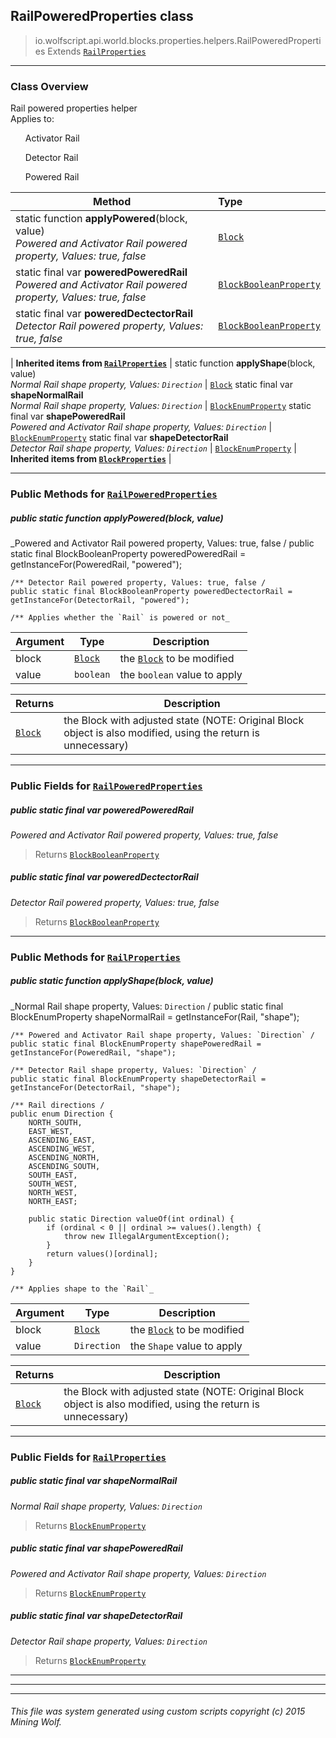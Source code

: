 ## RailPoweredProperties __class__

>io.wolfscript.api.world.blocks.properties.helpers.RailPoweredProperties
>Extends [`RailProperties`](RailProperties.md)

---

### Class Overview

Rail powered properties helper<br/> Applies to:<br/> <ul>Activator Rail</ul> <ul>Detector Rail</ul> <ul>Powered Rail</ul>

Method | Type   
--- | :--- 
static function __applyPowered__(block, value) <br> _Powered and Activator Rail powered property, Values: true, false_ | [`Block`](../../Block.md)
static final var __poweredPoweredRail__ <br> _Powered and Activator Rail powered property, Values: true, false_ | [`BlockBooleanProperty`](../BlockBooleanProperty.md)
static final var __poweredDectectorRail__ <br> _Detector Rail powered property, Values: true, false_ | [`BlockBooleanProperty`](../BlockBooleanProperty.md)
 |
__Inherited items from [`RailProperties`](RailProperties.md)__ |
static function __applyShape__(block, value) <br> _Normal Rail shape property, Values: `Direction`_ | [`Block`](../../Block.md)
static final var __shapeNormalRail__ <br> _Normal Rail shape property, Values: `Direction`_ | [`BlockEnumProperty`](../BlockEnumProperty.md)
static final var __shapePoweredRail__ <br> _Powered and Activator Rail shape property, Values: `Direction`_ | [`BlockEnumProperty`](../BlockEnumProperty.md)
static final var __shapeDetectorRail__ <br> _Detector Rail shape property, Values: `Direction`_ | [`BlockEnumProperty`](../BlockEnumProperty.md)
 |
__Inherited items from [`BlockProperties`](BlockProperties.md)__ |







---


### Public Methods for [`RailPoweredProperties`](RailPoweredProperties.md)

##### <a id='applypowered'></a>public static function __applyPowered__(block, value)

_Powered and Activator Rail powered property, Values: true, false /
    public static final BlockBooleanProperty poweredPoweredRail = getInstanceFor(PoweredRail, "powered");

    /** Detector Rail powered property, Values: true, false /
    public static final BlockBooleanProperty poweredDectectorRail = getInstanceFor(DetectorRail, "powered");

    /** Applies whether the `Rail` is powered or not_

Argument | Type | Description  
--- | --- | --- 
block | [`Block`](../../Block.md) | the [`Block`](../../Block.md) to be modified
value | `boolean` | the `boolean` value to apply

Returns | Description
--- | --- 
[`Block`](../../Block.md) | the Block with adjusted state (NOTE: Original Block object is also modified, using the return is unnecessary)


---

### Public Fields for [`RailPoweredProperties`](RailPoweredProperties.md)

##### <a id='poweredpoweredrail'></a>public static final var __poweredPoweredRail__

_Powered and Activator Rail powered property, Values: true, false_

>Returns
>  [`BlockBooleanProperty`](../BlockBooleanProperty.md)

##### <a id='powereddectectorrail'></a>public static final var __poweredDectectorRail__

_Detector Rail powered property, Values: true, false_

>Returns
>  [`BlockBooleanProperty`](../BlockBooleanProperty.md)

---

### Public Methods for [`RailProperties`](RailProperties.md)

##### <a id='applyshape'></a>public static function __applyShape__(block, value)

_Normal Rail shape property, Values: `Direction` /
    public static final BlockEnumProperty shapeNormalRail = getInstanceFor(Rail, "shape");

    /** Powered and Activator Rail shape property, Values: `Direction` /
    public static final BlockEnumProperty shapePoweredRail = getInstanceFor(PoweredRail, "shape");

    /** Detector Rail shape property, Values: `Direction` /
    public static final BlockEnumProperty shapeDetectorRail = getInstanceFor(DetectorRail, "shape");

    /** Rail directions /
    public enum Direction {
        NORTH_SOUTH,
        EAST_WEST,
        ASCENDING_EAST,
        ASCENDING_WEST,
        ASCENDING_NORTH,
        ASCENDING_SOUTH,
        SOUTH_EAST,
        SOUTH_WEST,
        NORTH_WEST,
        NORTH_EAST;

        public static Direction valueOf(int ordinal) {
            if (ordinal < 0 || ordinal >= values().length) {
                throw new IllegalArgumentException();
            }
            return values()[ordinal];
        }
    }

    /** Applies shape to the `Rail`_

Argument | Type | Description  
--- | --- | --- 
block | [`Block`](../../Block.md) | the [`Block`](../../Block.md) to be modified
value | `Direction` | the `Shape` value to apply

Returns | Description
--- | --- 
[`Block`](../../Block.md) | the Block with adjusted state (NOTE: Original Block object is also modified, using the return is unnecessary)


---

### Public Fields for [`RailProperties`](RailProperties.md)

##### <a id='shapenormalrail'></a>public static final var __shapeNormalRail__

_Normal Rail shape property, Values: `Direction`_

>Returns
>  [`BlockEnumProperty`](../BlockEnumProperty.md)

##### <a id='shapepoweredrail'></a>public static final var __shapePoweredRail__

_Powered and Activator Rail shape property, Values: `Direction`_

>Returns
>  [`BlockEnumProperty`](../BlockEnumProperty.md)

##### <a id='shapedetectorrail'></a>public static final var __shapeDetectorRail__

_Detector Rail shape property, Values: `Direction`_

>Returns
>  [`BlockEnumProperty`](../BlockEnumProperty.md)

---


---


---


###### This file was system generated using custom scripts copyright (c) 2015 Mining Wolf.
	


